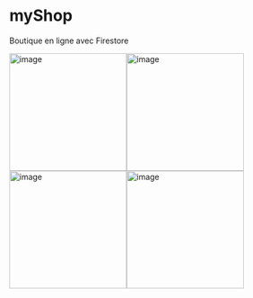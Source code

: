 # myShop
Boutique en ligne avec Firestore

<img width="209" alt="image" src="https://user-images.githubusercontent.com/47221695/96909387-43370680-149e-11eb-8173-b0926a80eb25.png"><img width="209" alt="image" src="https://user-images.githubusercontent.com/47221695/96909065-c9068200-149d-11eb-9eff-8394681d7953.png"><img width="209" alt="image" src="https://user-images.githubusercontent.com/47221695/96909148-e9ced780-149d-11eb-8a79-ffa707721a3b.png"><img width="209" alt="image" src="https://user-images.githubusercontent.com/47221695/96909308-27cbfb80-149e-11eb-92bc-8d4822c89e9d.png">

